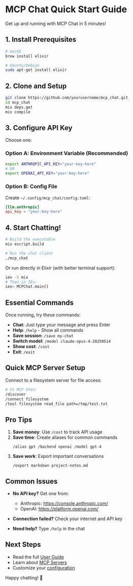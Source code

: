 # MCP Chat Quick Start Guide

Get up and running with MCP Chat in 5 minutes!

## 1. Install Prerequisites

```bash
# macOS
brew install elixir

# Ubuntu/Debian
sudo apt-get install elixir
```

## 2. Clone and Setup

```bash
git clone https://github.com/yourusername/mcp_chat.git
cd mcp_chat
mix deps.get
mix compile
```

## 3. Configure API Key

Choose one:

### Option A: Environment Variable (Recommended)
```bash
export ANTHROPIC_API_KEY="your-key-here"
# OR
export OPENAI_API_KEY="your-key-here"
```

### Option B: Config File
Create `~/.config/mcp_chat/config.toml`:
```toml
[llm.anthropic]
api_key = "your-key-here"
```

## 4. Start Chatting!

```bash
# Build the executable
mix escript.build

# Run the chat client
./mcp_chat
```

Or run directly in Elixir (with better terminal support):
```bash
iex -S mix
# Then in IEx:
iex> MCPChat.main()
```

## Essential Commands

Once running, try these commands:

- **Chat**: Just type your message and press Enter
- **Help**: `/help` - Show all commands
- **Save session**: `/save my-chat`
- **Switch model**: `/model claude-opus-4-20250514`
- **Show cost**: `/cost`
- **Exit**: `/exit`

## Quick MCP Server Setup

Connect to a filesystem server for file access:

```bash
# In MCP Chat:
/discover
/connect filesystem
/tool filesystem read_file path=/tmp/test.txt
```

## Pro Tips

1. **Save money**: Use `/cost` to track API usage
2. **Save time**: Create aliases for common commands
   ```
   /alias gpt /backend openai /model gpt-4
   ```
3. **Save work**: Export important conversations
   ```
   /export markdown project-notes.md
   ```

## Common Issues

- **No API key?** Get one from:
  - Anthropic: https://console.anthropic.com/
  - OpenAI: https://platform.openai.com/

- **Connection failed?** Check your internet and API key

- **Need help?** Type `/help` in the chat

## Next Steps

- Read the full [User Guide](USER_GUIDE.md)
- Learn about [MCP Servers](MCP_SERVERS.md)
- Customize your [configuration](USER_GUIDE.md#configuration)

Happy chatting! 🎉